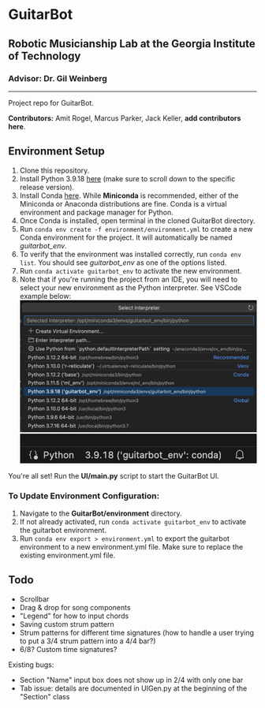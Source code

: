 # GuitarBot
## Robotic Musicianship Lab at the Georgia Institute of Technology
### Advisor: Dr. Gil Weinberg
---
Project repo for GuitarBot.

**Contributors:** Amit Rogel, Marcus Parker, Jack Keller, **add contributors here**.

## Environment Setup
1. Clone this repository.
2. Install Python 3.9.18 [here](https://www.python.org/downloads/) (make sure to scroll down to the specific release version).
3. Install Conda [here](https://conda.io/projects/conda/en/latest/user-guide/install/index.html). While **Miniconda** is recommended, either of the Miniconda or Anaconda distributions are fine. Conda is a virtual environment and package manager for Python.
4. Once Conda is installed, open terminal in the cloned GuitarBot directory.
5. Run `conda env create -f environment/environment.yml` to create a new Conda environment for the project. It will automatically be named *guitarbot_env*.
6. To verify that the environment was installed correctly, run `conda env list`. You should see *guitarbot_env* as one of the options listed.
7. Run `conda activate guitarbot_env` to activate the new environment.
8. Note that if you're running the project from an IDE, you will need to select your new environment as the Python interpreter. See VSCode example below:
![VSCode interpreter selection](environment/screenshots/python_interpreter_selection.png)
![VSCode conda configuration](environment/screenshots/conda_configuration.png)

You're all set! Run the **UI/main.py** script to start the GuitarBot UI.

### To Update Environment Configuration:
1. Navigate to the **GuitarBot/environment** directory.
2. If not already activated, run `conda activate guitarbot_env` to activate the guitarbot environment.
3. Run `conda env export > environment.yml` to export the guitarbot environment to a new environment.yml file. Make sure to replace the existing environment.yml file.

## Todo
- Scrollbar
- Drag & drop for song components
- "Legend" for how to input chords
- Saving custom strum pattern
- Strum patterns for different time signatures (how to handle a user trying to put a 3/4 strum pattern into a 4/4 bar?)
- 6/8? Custom time signatures?

Existing bugs:
- Section "Name" input box does not show up in 2/4 with only one bar
- Tab issue: details are documented in UIGen.py at the beginning of the "Section" class
